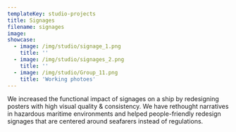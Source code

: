 ```yaml
---
templateKey: studio-projects
title: Signages
filename: signages
image:
showcase:
  - image: /img/studio/signage_1.png
    title: ''
  - image: /img/studio/signages_2.png
    title: ''
  - image: /img/studio/Group_11.png
    title: 'Working photoes'
---
```


We increased the functional impact of signages on a ship by redesigning posters with high visual quality & consistency. We have rethought narratives in hazardous maritime environments and helped people-friendly redesign signages that are centered around seafarers instead of regulations.
